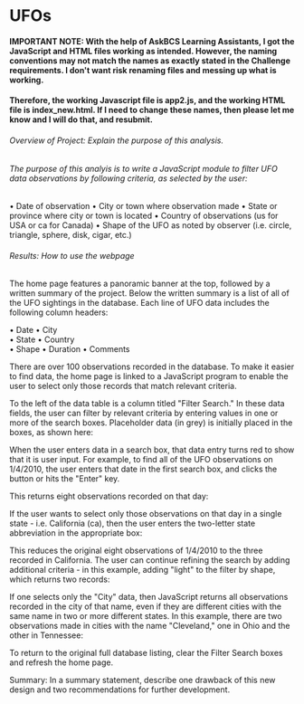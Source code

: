 # UFOs

#### IMPORTANT NOTE: With the help of AskBCS Learning Assistants, I got the JavaScript and HTML files working as intended. However, the naming conventions may not match the names as exactly stated in the Challenge requirements. I don't want risk renaming files and messing up what is working. 

#### Therefore, the working Javascript file is app2.js, and the working HTML file is index_new.html. If I need to change these names, then please let me know and I will do that, and resubmit.

###### Overview of Project: Explain the purpose of this analysis.

###### The purpose of this analyis is to write a JavaScript module to filter UFO data observations by following criteria, as selected by the user:

• Date of observation
• City or town where observation made
• State or province where city or town is located
• Country of observations (us for USA or ca for Canada)
• Shape of the UFO as noted by observer (i.e. circle, triangle, sphere, disk, cigar, etc.)

###### Results: How to use the webpage

The home page features a panoramic banner at the top, followed by a written summary of the project. Below the written summary is a list of all of the UFO sightings in the database. Each line of UFO data includes the following column headers:

• Date
• City	
• State	
• Country	
• Shape
• Duration
• Comments

There are over 100 observations recorded in the database. To make it easier to find data, the home page is linked to a JavaScript program to enable the user to select only those records that match relevant criteria.

To the left of the data table is a column titled "Filter Search." In these data fields, the user can filter by relevant criteria by entering values in one or more of the search boxes. Placeholder data (in grey) is initially placed in the boxes, as shown here:

When the user enters data in a search box, that data entry turns red to show that it is user input. For example, to find all of the UFO observations on 1/4/2010, the user enters that date in the first search box, and clicks the button or hits the "Enter" key. 

This returns eight observations recorded on that day:

If the user wants to select only those observations on that day in a single state - i.e. California (ca), then the user enters the two-letter state abbreviation in the appropriate box:

This reduces the original eight observations of 1/4/2010 to the three recorded in California. The user can continue refining the search by adding additional criteria - in this example, adding "light" to the filter by shape, which returns two records:

If one selects only the "City" data, then JavaScript returns all observations recorded in the city of that name, even if they are different cities with the same name in two or more different states. In this example, there are two observations made in cities with the name "Cleveland," one in Ohio and the other in Tennessee:

To return to the original full database listing, clear the Filter Search boxes and refresh the home page.

Summary: In a summary statement, describe one drawback of this new design and two recommendations for further development.

